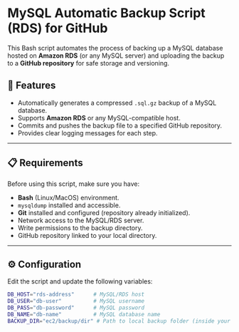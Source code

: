 # MySQL Automatic Backup Script (RDS) for GitHub

This Bash script automates the process of backing up a MySQL database hosted on **Amazon RDS** (or any MySQL server) and uploading the backup to a **GitHub repository** for safe storage and versioning.

## 🚀 Features
- Automatically generates a compressed `.sql.gz` backup of a MySQL database.
- Supports **Amazon RDS** or any MySQL-compatible host.
- Commits and pushes the backup file to a specified GitHub repository.
- Provides clear logging messages for each step.

---

## 📋 Requirements
Before using this script, make sure you have:
- **Bash** (Linux/MacOS) environment.
- `mysqldump` installed and accessible.
- **Git** installed and configured (repository already initialized).
- Network access to the MySQL/RDS server.
- Write permissions to the backup directory.
- GitHub repository linked to your local directory.

---

## ⚙️ Configuration
Edit the script and update the following variables:

```bash
DB_HOST="rds-address"      # MySQL/RDS host
DB_USER="db-user"          # MySQL username
DB_PASS="db-password"      # MySQL password
DB_NAME="db-name"          # MySQL database name
BACKUP_DIR="ec2/backup/dir" # Path to local backup folder (inside your Git repo)
